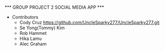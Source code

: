 *** GROUP PROJECT 2 SOCIAL MEDIA APP ***


- Contributors 
    - Cody Cruz https://github.com/UncleSparky277/UncleSparky277.git
    - Se Yong(Tommy) Kim
    - Rob Hammet
    - Hika Lamu
    - Alec Graham

